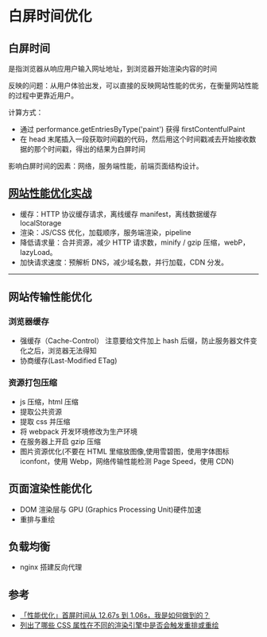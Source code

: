 # 白屏时间优化

## 白屏时间

是指浏览器从响应用户输入网址地址，到浏览器开始渲染内容的时间

反映的问题：从用户体验出发，可以直接的反映网站性能的优劣，在衡量网站性能的过程中更靠近用户。

计算方式：

- 通过 performance.getEntriesByType('paint') 获得 firstContentfulPaint
- 在 head 末尾插入一段获取时间戳的代码，然后用这个时间戳减去开始接收数据的那个时间戳，得出的结果为白屏时间

影响白屏时间的因素：网络，服务端性能，前端页面结构设计。

## [网站性能优化实战](https://juejin.im/post/5b0b7d74518825158e173a0c)

- 缓存：HTTP 协议缓存请求，离线缓存 manifest，离线数据缓存 localStorage
- 渲染：JS/CSS 优化，加载顺序，服务端渲染，pipeline
- 降低请求量：合并资源，减少 HTTP 请求数，minify / gzip 压缩，webP，lazyLoad。
- 加快请求速度：预解析 DNS，减少域名数，并行加载，CDN 分发。

---

## 网站传输性能优化

### 浏览器缓存

- 强缓存（Cache-Control）
  注意要给文件加上 hash 后缀，防止服务器文件变化之后，浏览器无法得知
- 协商缓存(Last-Modified ETag)

### 资源打包压缩

- js 压缩，html 压缩
- 提取公共资源
- 提取 css 并压缩
- 将 webpack 开发环境修改为生产环境
- 在服务器上开启 gzip 压缩
- 图片资源优化(不要在 HTML 里缩放图像,使用雪碧图，使用字体图标 iconfont，使用 Webp，网络传输性能检测 Page Speed，使用 CDN)

## 页面渲染性能优化

- DOM 渲染层与 GPU (Graphics Processing Unit)硬件加速
- 重排与重绘

## 负载均衡

- nginx 搭建反向代理

## 参考

- [「性能优化」首屏时间从 12.67s 到 1.06s，我是如何做到的？](https://zhuanlan.zhihu.com/p/46046242)
- [列出了哪些 CSS 属性在不同的渲染引擎中是否会触发重排或重绘](https://csstriggers.com/)
